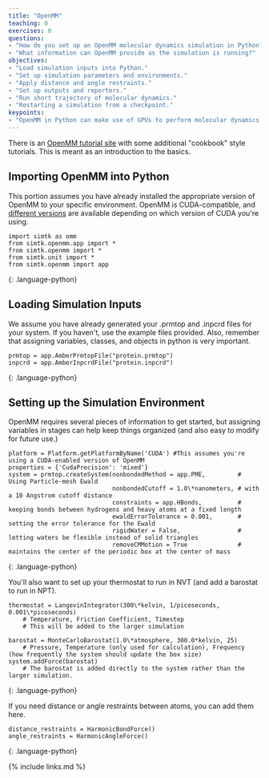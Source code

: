```yaml
---
title: "OpenMM"
teaching: 0
exercises: 0
questions:
- "How do you set up an OpenMM molecular dynamics simulation in Python?"
- "What information can OpenMM provide as the simulation is running?"
objectives:
- "Load simulation inputs into Python."
- "Set up simulation parameters and environments."
- "Apply distance and angle restraints."
- "Set up outputs and reporters."
- "Run short trajectory of molecular dynamics."
- "Restarting a simulation from a checkpoint."
keypoints:
- "OpenMM in Python can make use of GPUs to perform molecular dynamics simulations."
---
```


There is an
[OpenMM tutorial site](http://openmm.org/tutorials/index.html) with some additional "cookbook" style tutorials.
This is meant as an introduction to the basics.

## Importing OpenMM into Python

This portion assumes you have already installed the appropriate version of OpenMM to your specific environment.  OpenMM is CUDA-compatible, and [different versions](https://anaconda.org/omnia/openmm) are available depending on which version of CUDA you're using.

~~~
import simtk as omm
from simtk.openmm.app import *
from simtk.openmm import *
from simtk.unit import *
from simtk.openmm import app
~~~
{: .language-python}

## Loading Simulation Inputs

We assume you have already generated your .prmtop and .inpcrd files for your system.  If you haven't, use the example files provided.
Also, remember that assigning variables, classes, and objects in python is very important.

~~~
prmtop = app.AmberPrmtopFile("protein.prmtop")
inpcrd = app.AmberInpcrdFile("protein.inpcrd")
~~~
{: .language-python}


## Setting up the Simulation Environment

OpenMM requires several pieces of information to get started, but assigning variables in stages can help keep things organized (and also easy to modify for future use.)

~~~
platform = Platform.getPlatformByName('CUDA') #This assumes you're using a CUDA-enabled version of OpenMM
properties = {'CudaPrecision': 'mixed'}
system = prmtop.createSystem(nonbondedMethod = app.PME,         # Using Particle-mesh Ewald
                             nonbondedCutoff = 1.0\*nanometers, # with a 10 Angstrom cutoff distance
                             constraints = app.HBonds,          # keeping bonds between hydrogens and heavy atoms at a fixed length
                             ewaldErrorTolerance = 0.001,       # setting the error tolerance for the Ewald
                             rigidWater = False,                # letting waters be flexible instead of solid triangles
                             removeCMMotion = True              # maintains the center of the periodic box at the center of mass
~~~
{: .language-python}

You'll also want to set up your thermostat to run in NVT (and add a barostat to run in NPT).

~~~
thermostat = LangevinIntegrator(300\*kelvin, 1/picoseconds, 0.001\*picoseconds)
    # Temperature, Friction Coefficient, Timestep
    # This will be added to the larger simulation
    
barostat = MonteCarloBarostat(1.0\*atmosphere, 300.0*kelvin, 25)
    # Pressure, Temperature (only used for calculation), Frequency (how frequently the system should update the box size)
system.addForce(barostat)
    # The barostat is added directly to the system rather than the larger simulation.
~~~
{: .language-python}

If you need distance or angle restraints between atoms, you can add them here.

~~~
distance_restraints = HarmonicBondForce()
angle_restraints = HarmonicAngleForce()
~~~
{: .language-python}

{% include links.md %}
